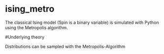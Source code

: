 # ising_metro
The classical Ising model (Spin is a binary variable) is simulated with Python using the Metropolis algorithm.

#Underlying theory

Distributions can be sampled with the Metropolis-Algorithm
